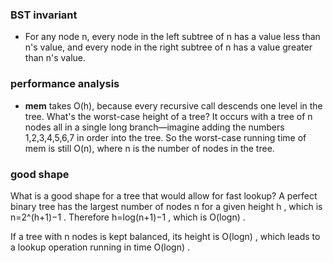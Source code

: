 ### BST invariant
* For any node n, every node in the left subtree of n has a value less than n's value, and every node in the right subtree of n has a value greater than n's value.

### performance analysis
* **mem** takes O(h), because every recursive call descends one level in the tree. What's the worst-case height of a tree? It occurs with a tree of  n  nodes all in a single long branch—imagine adding the numbers 1,2,3,4,5,6,7 in order into the tree. So the worst-case running time of mem is still O(n), where  n  is the number of nodes in the tree.

### good shape 
What is a good shape for a tree that would allow for fast lookup? A perfect binary tree has the largest number of nodes  n  for a given height  h , which is  n=2^(h+1)−1 . Therefore  h=log(n+1)−1 , which is  O(logn) .

If a tree with  n  nodes is kept balanced, its height is  O(logn) , which leads to a lookup operation running in time  O(logn) .
